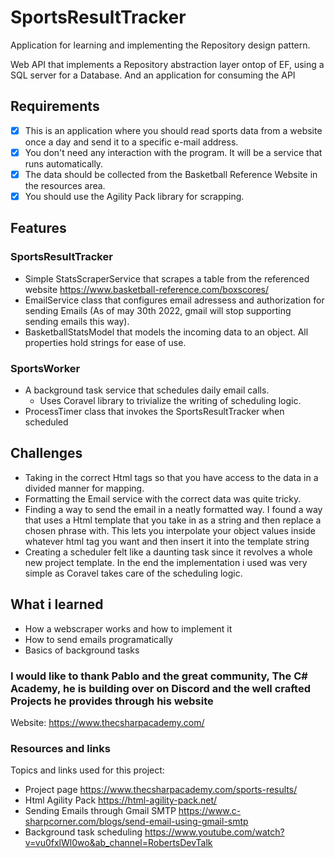 # SportsResultTracker
Application for learning and implementing the Repository design pattern.

Web API that implements a Repository abstraction layer ontop of EF, using a SQL server for a Database.
And an application for consuming the API

## Requirements
- [x] This is an application where you should read sports data from a website once a day and send it to a specific e-mail address.
- [x] You don't need any interaction with the program. It will be a service that runs automatically.
- [x] The data should be collected from the Basketball Reference Website in the resources area.
- [x] You should use the Agility Pack library for scrapping.

## Features
### SportsResultTracker
- Simple StatsScraperService that scrapes a table from the referenced website https://www.basketball-reference.com/boxscores/
- EmailService class that configures email adressess and authorization for sending Emails (As of may 30th 2022, gmail will stop supporting sending emails this way).
- BasketballStatsModel that models the incoming data to an object. All properties hold strings for ease of use.

### SportsWorker
- A background task service that schedules daily email calls.
  - Uses Coravel library to trivialize the writing of scheduling logic.
- ProcessTimer class that invokes the SportsResultTracker when scheduled

## Challenges

- Taking in the correct Html tags so that you have access to the data in a divided manner for mapping.
- Formatting the Email service with the correct data was quite tricky.
- Finding a way to send the email in a neatly formatted way. I found a way that uses a Html template that you take in as a string and then replace a chosen phrase with. This lets you interpolate your object values inside whatever html tag you want and then insert it into the template string
- Creating a scheduler felt like a daunting task since it revolves a whole new project template. In the end the implementation i used was very simple as Coravel takes care of the scheduling logic.

## What i learned

- How a webscraper works and how to implement it
- How to send emails programatically
- Basics of background tasks 

### I would like to thank Pablo and the great community, The C# Academy, he is building over on Discord and the well crafted Projects he provides through his website
Website: https://www.thecsharpacademy.com/

### Resources and links
Topics and links used for this project:
- Project page https://www.thecsharpacademy.com/sports-results/
- Html Agility Pack https://html-agility-pack.net/
- Sending Emails through Gmail SMTP https://www.c-sharpcorner.com/blogs/send-email-using-gmail-smtp
- Background task scheduling https://www.youtube.com/watch?v=vu0fxlWl0wo&ab_channel=RobertsDevTalk
